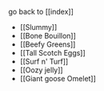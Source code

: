 go back to [[index]]

- [[Slummy]]
- [[Bone Bouillon]]
- [[Beefy Greens]]
- [[Tall Scotch Eggs]]
- [[Surf n' Turf]]
- [[Oozy jelly]]
- [[Giant goose Omelet]]


